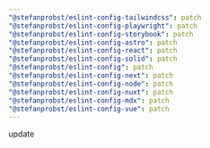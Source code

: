 ```yaml
---
"@stefanprobst/eslint-config-tailwindcss": patch
"@stefanprobst/eslint-config-playwright": patch
"@stefanprobst/eslint-config-storybook": patch
"@stefanprobst/eslint-config-astro": patch
"@stefanprobst/eslint-config-react": patch
"@stefanprobst/eslint-config-solid": patch
"@stefanprobst/eslint-config": patch
"@stefanprobst/eslint-config-next": patch
"@stefanprobst/eslint-config-node": patch
"@stefanprobst/eslint-config-nuxt": patch
"@stefanprobst/eslint-config-mdx": patch
"@stefanprobst/eslint-config-vue": patch
---
```


update
